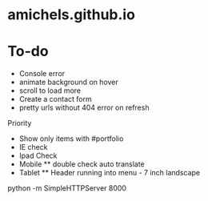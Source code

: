 # amichels.github.io

# To-do
* Console error
* animate background on hover
* scroll to load more
* Create a contact form
* pretty urls without 404 error on refresh

Priority
* Show only items with #portfolio
* IE check
* Ipad Check
* Mobile
** double check auto translate
* Tablet
** Header running into menu - 7 inch landscape

python -m SimpleHTTPServer 8000